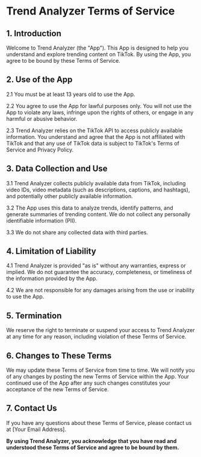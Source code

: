 

<h1>Trend Analyzer Terms of Service</h1>

<h2>1. Introduction</h2>

<p>Welcome to Trend Analyzer (the "App"). This App is designed to help you understand and explore trending content on TikTok. By using the App, you agree to be bound by these Terms of Service.</p>

<h2>2. Use of the App</h2>

<p>2.1 You must be at least 13 years old to use the App.</p>
<p>2.2 You agree to use the App for lawful purposes only. You will not use the App to violate any laws, infringe upon the rights of others, or engage in any harmful or abusive behavior.</p>
<p>2.3 Trend Analyzer relies on the TikTok API to access publicly available information. You understand and agree that the App is not affiliated with TikTok and that any use of TikTok data is subject to TikTok's Terms of Service and Privacy Policy.</p>

<h2>3. Data Collection and Use</h2>

<p>3.1 Trend Analyzer collects publicly available data from TikTok, including video IDs, video metadata (such as descriptions, captions, and hashtags), and potentially other publicly available information.</p>
<p>3.2 The App uses this data to analyze trends, identify patterns, and generate summaries of trending content. We do not collect any personally identifiable information (PII).</p>
<p>3.3 We do not share any collected data with third parties.</p>

<h2>4. Limitation of Liability</h2>

<p>4.1 Trend Analyzer is provided "as is" without any warranties, express or implied. We do not guarantee the accuracy, completeness, or timeliness of the information provided by the App.</p>
<p>4.2 We are not responsible for any damages arising from the use or inability to use the App.</p>

<h2>5. Termination</h2>

<p>We reserve the right to terminate or suspend your access to Trend Analyzer at any time for any reason, including violation of these Terms of Service.</p>

<h2>6. Changes to These Terms</h2>

<p>We may update these Terms of Service from time to time. We will notify you of any changes by posting the new Terms of Service within the App. Your continued use of the App after any such changes constitutes your acceptance of the new Terms of Service.</p>

<h2>7. Contact Us</h2>

<p>If you have any questions about these Terms of Service, please contact us at [Your Email Address].</p>

<p><strong>By using Trend Analyzer, you acknowledge that you have read and understood these Terms of Service and agree to be bound by them.</strong></p>
</body>
</html>

